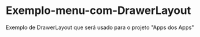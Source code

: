 # Exemplo-menu-com-DrawerLayout
Exemplo de DrawerLayout que será usado para o projeto "Apps dos Apps"

